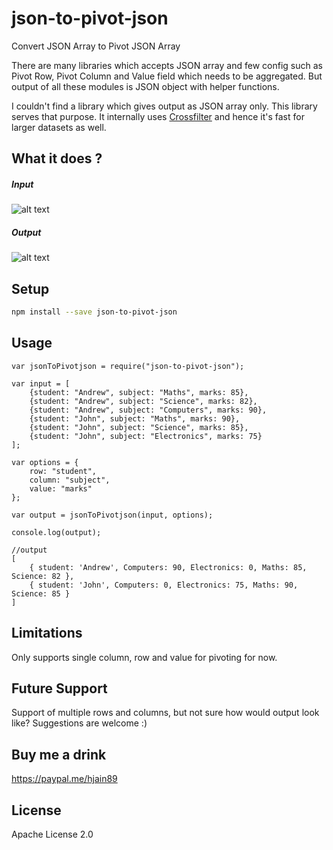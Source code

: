 # json-to-pivot-json
Convert JSON Array to Pivot JSON Array

There are many libraries which accepts JSON array and few config such as Pivot Row, Pivot Column and Value field which needs to be aggregated. But output of all these modules is JSON object with helper functions. 

I couldn't find a library which gives output as JSON array only. This library serves that purpose. It internally uses [Crossfilter](https://github.com/crossfilter/crossfilter) and hence it's fast for larger datasets as well. 

## What it does ?

##### Input
![alt text](https://raw.githubusercontent.com/itsmejainh/dataviz/master/input.PNG)

##### Output 
![alt text](https://raw.githubusercontent.com/itsmejainh/dataviz/master/output.PNG)

## Setup

```sh
npm install --save json-to-pivot-json
```

## Usage

```
var jsonToPivotjson = require("json-to-pivot-json");

var input = [
    {student: "Andrew", subject: "Maths", marks: 85},
    {student: "Andrew", subject: "Science", marks: 82},
    {student: "Andrew", subject: "Computers", marks: 90},
    {student: "John", subject: "Maths", marks: 90},
    {student: "John", subject: "Science", marks: 85},
    {student: "John", subject: "Electronics", marks: 75}
]; 

var options = {
    row: "student", 
    column: "subject", 
    value: "marks"
};

var output = jsonToPivotjson(input, options); 

console.log(output);

//output 
[
    { student: 'Andrew', Computers: 90, Electronics: 0, Maths: 85, Science: 82 },
    { student: 'John', Computers: 0, Electronics: 75, Maths: 90, Science: 85 } 
]

```


## Limitations

Only supports single column, row and value for pivoting for now. 

## Future Support 

Support of multiple rows and columns, but not sure how would output look like? 
Suggestions are welcome :)

## Buy me a drink

https://paypal.me/hjain89

## License

Apache License 2.0
